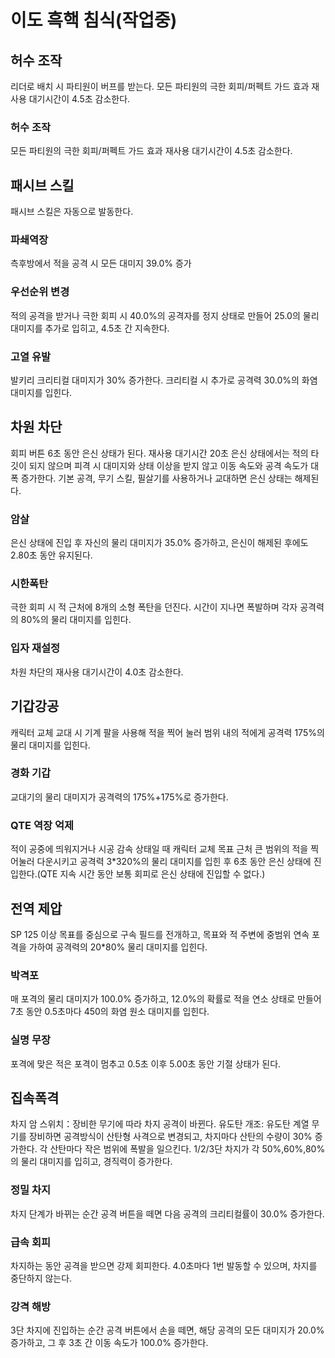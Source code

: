 # 이도 흑핵 침식(작업중)

## 허수 조작

리더로 배치 시 파티원이 버프를 받는다.
모든 파티원의 극한 회피/퍼펙트 가드 효과 재사용 대기시간이 4.5초 감소한다.

### 허수 조작

모든 파티원의 극한 회피/퍼펙트 가드 효과 재사용 대기시간이 4.5초 감소한다.

## 패시브 스킬

패시브 스킬은 자동으로 발동한다.

### 파쇄역장

측후방에서 적을 공격 시 모든 대미지 39.0% 증가

### 우선순위 변경

적의 공격을 받거나 극한 회피 시 40.0%의 공격자를 정지 상태로 만들어 25.0의 물리 대미지를 추가로 입히고, 4.5초 간 지속한다.

### 고열 유발

발키리 크리티컬 대미지가 30% 증가한다. 크리티컬 시 추가로 공격력 30.0%의 화염 대미지를 입힌다.

## 차원 차단

회피 버튼
6초 동안 은신 상태가 된다. 재사용 대기시간 20초
은신 상태에서는 적의 타깃이 되지 않으며 피격 시 대미지와 상태 이상을 받지 않고 이동 속도와 공격 속도가 대폭 증가한다.
기본 공격, 무기 스킬, 필살기를 사용하거나 교대하면 은신 상태는 해제된다.

### 암살

은신 상태에 진입 후 자신의 물리 대미지가 35.0% 증가하고, 은신이 해제된 후에도 2.80초 동안 유지된다.

### 시한폭탄

극한 회피 시 적 근처에 8개의 소형 폭탄을 던진다. 시간이 지나면 폭발하며 각자 공격력의 80%의 물리 대미지를 입힌다.

### 입자 재설정

차원 차단의 재사용 대기시간이 4.0초 감소한다.

## 기갑강공

캐릭터 교체
교대 시 기계 팔을 사용해 적을 찍어 눌러 범위 내의 적에게 공격력 175%의 물리 대미지를 입힌다.

### 경화 기갑

교대기의 물리 대미지가 공격력의 175%+175%로 증가한다.

### QTE 역장 억제

적이 공중에 띄워지거나 시공 감속 상태일 때 캐릭터 교체
목표 근처 큰 범위의 적을 찍어눌러 다운시키고 공격력 3\*320%의 물리 대미지를 입힌 후 6초 동안 은신 상태에 진입한다.(QTE 지속 시간 동안 보통 회피로 은신 상태에 진입할 수 없다.)

## 전역 제압

SP 125 이상
목표를 중심으로 구속 필드를 전개하고, 목표와 적 주변에 중범위 연속 포격을 가하여 공격력의 20\*80% 물리 대미지를 입힌다.

### 박격포

매 포격의 물리 대미지가 100.0% 증가하고, 12.0%의 확률로 적을 연소 상태로 만들어 7초 동안 0.5초마다 450의 화염 원소 대미지를 입힌다.

### 실명 무장

포격에 맞은 적은 포격이 멈추고 0.5초 이후 5.00초 동안 기절 상태가 된다.

## 집속폭격

차지
암 스위치：장비한 무기에 따라 차지 공격이 바뀐다.
유도탄 개조: 유도탄 계열 무기를 장비하면 공격방식이 산탄형 사격으로 변경되고, 차지마다 산탄의 수량이 30% 증가한다. 각 산탄마다 작은 범위에 폭발을 일으킨다. 1/2/3단 차지가 각 50%,60%,80%의 물리 대미지를 입히고, 경직력이 증가한다.

### 정밀 차지

차지 단계가 바뀌는 순간 공격 버튼을 떼면 다음 공격의 크리티컬률이 30.0% 증가한다.

### 급속 회피

차지하는 동안 공격을 받으면 강제 회피한다. 4.0초마다 1번 발동할 수 있으며, 차지를 중단하지 않는다.

### 강격 해방

3단 차지에 진입하는 순간 공격 버튼에서 손을 떼면, 해당 공격의 모든 대미지가 20.0% 증가하고, 그 후 3초 간 이동 속도가 100.0% 증가한다.
